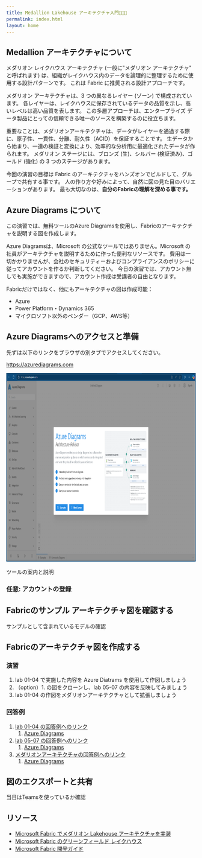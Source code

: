 ```yaml
---
title: Medallion Lakehouse アーキテクチャ入門🥉🥈🥇
permalink: index.html
layout: home
---
```

## Medallion アーキテクチャについて

メダリオン レイクハウス アーキテクチャ (一般に"メダリオン アーキテクチャ" と呼ばれます) は、組織がレイクハウス内のデータを論理的に整理するために使用する設計パターンです。 これは Fabric に推奨される設計アプローチです。

メダリオン アーキテクチャは、3 つの異なるレイヤー (ゾーン) で構成されています。 各レイヤーは、レイクハウスに保存されているデータの品質を示し、高いレベルは高い品質を表します。 この多層アプローチは、エンタープライズ データ製品にとっての信頼できる唯一のソースを構築するのに役立ちます。

重要なことは、メダリオンアーキテクチャは、データがレイヤーを通過する際に、原子性、一貫性、分離、耐久性（ACID）を保証することです。 生データから始まり、一連の検証と変換により、効率的な分析用に最適化されたデータが作られます。 メダリオン ステージには、ブロンズ (生)、シルバー (検証済み)、ゴールド (強化) の 3 つのステージがあります。

今回の演習の目標は Fabric のアーキテクチャをハンズオンでビルドして、グループで共有する事です。
人の作り方や好みによって、自然に図の見た目のバリエーションがあります。
最も大切なのは、**自分のFabricの理解を深める事です。**

## Azure Diagrams について
この演習では、無料ツールのAzure Diagramsを使用し、Fabricのアーキテクチャを説明する図を作成します。

Azure Diagramsは、Microsoft の公式なツールではありません。Microsoft の社員がアーキテクチャを説明するために作った便利なリソースです。
費用は一切かかりませんが、会社のセキュリティーおよびコンプライアンスのポリシーに従ってアカウントを作るか判断してください。
今日の演習では、アカウント無しでも実施ができますので、アカウント作成は受講者の自由となります。

Fabricだけではなく、他にもアーキテクチャの図は作成可能：
- Azure
- Power Platform・Dynamics 365
- マイクロソフト以外のベンダー（GCP、AWS等）

## Azure Diagramsへのアクセスと準備

先ずは以下のリンクをブラウザの別タブでアクセスしてください。

<!-- This link format lets us open in a seperate tab 😇 -->
<a href="https://azurediagrams.com/" target="_blank">https://azurediagrams.com</a>

<img src="images/AZD1.png" alt="Azure Diagramsメイン画面" style="width:950px; height:500px;">


ツールの案内と説明

### **任意**: アカウントの登録

## Fabricのサンプル アーキテクチャ図を確認する

サンプルとして含まれているモデルの確認

## Fabricのアーキテクチャ図を作成する


### 演習

1. lab 01-04 で実施した内容を Azure Diatrams を使用して作図しましょう 
2. （option）1. の図をクローンし、lab 05-07 の内容を反映してみましょう
3. lab 01-04 の作図をメダリオンアーキテクチャとして拡張しましょう

### 回答例

1. [lab 01-04 の回答例へのリンク](./images/01-04-Diagram.svg)
   1. [Azure Diagrams](https://azurediagrams.com/D54ivtsh)
2. [lab 05-07 の回答例へのリンク](./images/05-07-Diagram.svg) 
   1. [Azure Diagrams](https://azurediagrams.com/e4F4s7l8)
3. [メダリオンアーキテクチャの回答例へのリンク](./images/medallion-Diagram.svg)
   1. [Azure Diagrams](https://azurediagrams.com/NhmRmML4)

## 図のエクスポートと共有

当日はTeamsを使っているか確認

## リソース

- [Microsoft Fabric でメダリオン Lakehouse アーキテクチャを実装](https://learn.microsoft.com/jp-ja/fabric/onelake/onelake-medallion-lakehouse-architecture)
- [Microsoft Fabric のグリーンフィールド レイクハウス](https://learn.microsoft.com/ja-jp/azure/architecture/example-scenario/data/greenfield-lakehouse-fabric)
- [Microsoft Fabric 開発ガイド](https://speakerdeck.com/ryomaru0825/microsoft-fabric-kai-fa-gaido?slide=31)